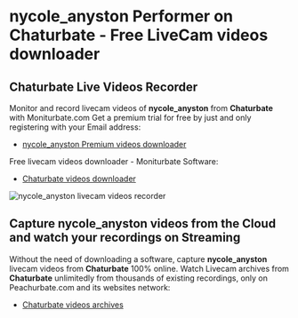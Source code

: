 # nycole_anyston Performer on Chaturbate - Free LiveCam videos downloader

## Chaturbate Live Videos Recorder

Monitor and record livecam videos of **nycole_anyston** from **Chaturbate** with Moniturbate.com
Get a premium trial for free by just and only registering with your Email address:
* [nycole_anyston Premium videos downloader](https://moniturbate.com/request-demo-licence-key.html)

Free livecam videos downloader - Moniturbate Software:
* [Chaturbate videos downloader](https://moniturbate.com/moniturbate-download-software.html)

![nycole_anyston livecam videos recorder](https://peachurnet.com/templates/moniturbate-software.png)


## Capture nycole_anyston videos from the Cloud and watch your recordings on Streaming

Without the need of downloading a software, capture **nycole_anyston** livecam videos from **Chaturbate** 100% online.
Watch Livecam archives from **Chaturbate** unlimitedly from thousands of existing recordings, only on Peachurbate.com and its websites network:
* [Chaturbate videos archives](https://peachurnet.com/)